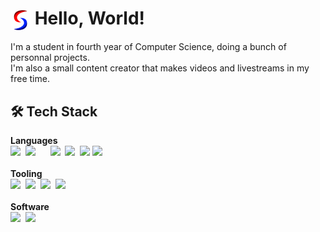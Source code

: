 # <img src="./images/logo/logo_small.png" align=center width=32px> Hello, World!
I'm a student in fourth year of Computer Science, doing a bunch of personnal projects.<br>
I'm also a small content creator that makes videos and livestreams in my free time.

## 🛠 Tech Stack

<b>Languages</b><br>
<a href="https://www.python.org"><img src="https://skillicons.dev/icons?i=python" style="height: 32px"></a>&nbsp;
<a href="https://www.rust-lang.org"><img src="https://skillicons.dev/icons?i=rust" style="height: 32px"></a>&nbsp;
&nbsp;&nbsp;&nbsp;
<a href="https://www.java.com"><img src="https://skillicons.dev/icons?i=java" style="height: 32px"></a>&nbsp;
<a href="https://www.lua.org"><img src="https://skillicons.dev/icons?i=lua" style="height: 32px"></a>&nbsp;
<a href="https://www.cplusplus.com"><img src="https://skillicons.dev/icons?i=cpp" style="height: 32px"></a>
<a href="https://www.cprogramming.com"><img src="https://skillicons.dev/icons?i=c" style="height: 16px"></a>
<br><br><b>Tooling</b><br>
<a href="https://nixos.org"><img src="https://skillicons.dev/icons?i=nix" style="height: 32px"></a>&nbsp;
<a href="https://cmake.org/"><img src="https://skillicons.dev/icons?i=cmake" style="height: 32px"></a>&nbsp;
<a href="https://www.gnu.org/software/bash/"><img src="https://skillicons.dev/icons?i=bash" style="height: 32px"></a>&nbsp;
<a href="https://www.docker.com"><img src="https://skillicons.dev/icons?i=docker" style="height: 32px"></a>
<br><br><b>Software</b><br>
<a href="https://neovim.io"><img src="https://skillicons.dev/icons?i=neovim" style="height: 32px"></a>&nbsp;
<a href="https://obsidian.md"><img src="https://skillicons.dev/icons?i=obsidian" style="height: 32px"></a>
